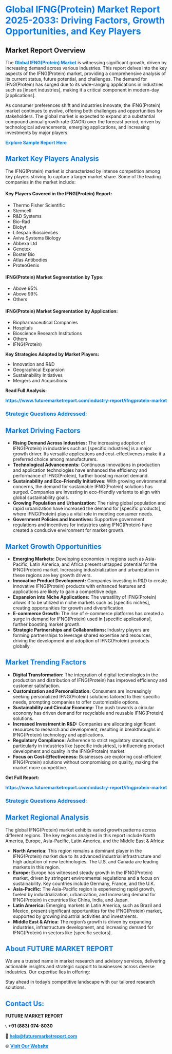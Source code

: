 <h1 style="color: #007BFF;">Global IFNG(Protein) Market Report 2025-2033: Driving Factors, Growth Opportunities, and Key Players</h1>

<section id="overview">
<h2>Market Report Overview</h2>
<p>The <a href="https://www.futuremarketreport.com/industry-report/ifngprotein-market" style="color: #007BFF; text-decoration: none;"><strong>Global IFNG(Protein) Market</strong></a> is witnessing significant growth, driven by increasing demand across various industries. This report delves into the key aspects of the IFNG(Protein) market, providing a comprehensive analysis of its current status, future potential, and challenges. The demand for IFNG(Protein) has surged due to its wide-ranging applications in industries such as [insert industries], making it a critical component in modern-day [applications].</p>
<p>As consumer preferences shift and industries innovate, the IFNG(Protein) market continues to evolve, offering both challenges and opportunities for stakeholders. The global market is expected to expand at a substantial compound annual growth rate (CAGR) over the forecast period, driven by technological advancements, emerging applications, and increasing investments by major players.</p>
</section>

<section id="overview">
<p><a href="https://www.futuremarketreport.com/request-sample/reportId=123282" style="color: #007BFF; text-decoration: none;"><strong>Explore Sample Report Here</strong></a></p>
</section>

<section id="key-players">
<h2 style="color: #007BFF;">Market Key Players Analysis</h2>
<p>The IFNG(Protein) market is characterized by intense competition among key players striving to capture a larger market share. Some of the leading companies in the market include:</p>
<h4>Key Players Covered in the IFNG(Protein) Report:</h4>
<ul><li>Thermo Fisher Scientific</li><li>Stemcell</li><li>R&amp;D Systems</li><li>Bio-Rad</li><li>Biobyt</li><li>Lifespan Biosciences</li><li>Aviva Systems Biology</li><li>Abbexa Ltd</li><li>Genetex</li><li>Boster Bio</li><li>Atlas Antibodies</li><li>ProteoGenix</li></ul>
<h4>IFNG(Protein) Market Segmentation by Type:</h4>
<ul><li>Above 95%</li><li>Above 99%</li><li>Others</li></ul>

<h4>IFNG(Protein) Market Segmentation by Application:</h4>
<ul><li>Biopharmaceutical Companies</li><li>Hospitals</li><li>Bioscience Research Institutions</li><li>Others</li><li>IFNG(Protein)</li></ul>
<p><strong>Key Strategies Adopted by Market Players:</strong></p>
<ul>
<li>Innovation and R&D</li>
<li>Geographical Expansion</li>
<li>Sustainability Initiatives</li>
<li>Mergers and Acquisitions</li>
</ul>
</section>

<section>
<p><strong>Read Full Analysis: </strong></p><a href="https://www.futuremarketreport.com/industry-report/ifngprotein-market" style="color: #007BFF; text-decoration: none;"><strong>https://www.futuremarketreport.com/industry-report/ifngprotein-market</strong></a>
<h3 style="color: #007BFF;">Strategic Questions Addressed:</h3>
</section>

<section id="driving-factors">
<h2 style="color: #007BFF;">Market Driving Factors</h2>
<ul>
<li><strong>Rising Demand Across Industries:</strong> The increasing adoption of IFNG(Protein) in industries such as [specific industries] is a major growth driver. Its versatile applications and cost-effectiveness make it a preferred choice among manufacturers.</li>
<li><strong>Technological Advancements:</strong> Continuous innovations in production and application technologies have enhanced the efficiency and performance of IFNG(Protein), further boosting market demand.</li>
<li><strong>Sustainability and Eco-Friendly Initiatives:</strong> With growing environmental concerns, the demand for sustainable IFNG(Protein) solutions has surged. Companies are investing in eco-friendly variants to align with global sustainability goals.</li>
<li><strong>Growing Population and Urbanization:</strong> The rising global population and rapid urbanization have increased the demand for [specific products], where IFNG(Protein) plays a vital role in meeting consumer needs.</li>
<li><strong>Government Policies and Incentives:</strong> Supportive government regulations and incentives for industries using IFNG(Protein) have created a conducive environment for market growth.</li>
</ul>
</section>

<section id="growth-opportunities">
<h2 style="color: #007BFF;">Market Growth Opportunities</h2>
<ul>
<li><strong>Emerging Markets:</strong> Developing economies in regions such as Asia-Pacific, Latin America, and Africa present untapped potential for the IFNG(Protein) market. Increasing industrialization and urbanization in these regions are key growth drivers.</li>
<li><strong>Innovative Product Development:</strong> Companies investing in R&D to create innovative IFNG(Protein) products with enhanced features and applications are likely to gain a competitive edge.</li>
<li><strong>Expansion into Niche Applications:</strong> The versatility of IFNG(Protein) allows it to be utilized in niche markets such as [specific niches], creating opportunities for growth and diversification.</li>
<li><strong>E-commerce Growth:</strong> The rise of e-commerce platforms has created a surge in demand for IFNG(Protein) used in [specific applications], further boosting market growth.</li>
<li><strong>Strategic Partnerships and Collaborations:</strong> Industry players are forming partnerships to leverage shared expertise and resources, driving the development and adoption of IFNG(Protein) products globally.</li>
</ul>
</section>

<section id="trending-factors">
<h2 style="color: #007BFF;">Market Trending Factors</h2>
<ul>
<li><strong>Digital Transformation:</strong> The integration of digital technologies in the production and distribution of IFNG(Protein) has improved efficiency and customer satisfaction.</li>
<li><strong>Customization and Personalization:</strong> Consumers are increasingly seeking personalized IFNG(Protein) solutions tailored to their specific needs, prompting companies to offer customizable options.</li>
<li><strong>Sustainability and Circular Economy:</strong> The push towards a circular economy has driven demand for recyclable and reusable IFNG(Protein) solutions.</li>
<li><strong>Increased Investment in R&D:</strong> Companies are allocating significant resources to research and development, resulting in breakthroughs in IFNG(Protein) technology and applications.</li>
<li><strong>Regulatory Compliance:</strong> Adherence to strict regulatory standards, particularly in industries like [specific industries], is influencing product development and quality in the IFNG(Protein) market.</li>
<li><strong>Focus on Cost-Effectiveness:</strong> Businesses are exploring cost-efficient IFNG(Protein) solutions without compromising on quality, making the market more competitive.</li>
</ul>
</section>

<section>
<p><strong>Get Full Report: </strong></p><a href="https://www.futuremarketreport.com/industry-report/ifngprotein-market" style="color: #007BFF; text-decoration: none;"><strong>https://www.futuremarketreport.com/industry-report/ifngprotein-market</strong></a>
<h3 style="color: #007BFF;">Strategic Questions Addressed:</h3>
</section>


<section id="regional-analysis">
<h2 style="color: #007BFF;">Market Regional Analysis</h2>
<p>The global IFNG(Protein) market exhibits varied growth patterns across different regions. The key regions analyzed in this report include North America, Europe, Asia-Pacific, Latin America, and the Middle East & Africa:</p>
<ul>
<li><strong>North America:</strong> This region remains a dominant player in the IFNG(Protein) market due to its advanced industrial infrastructure and high adoption of new technologies. The U.S. and Canada are leading markets in this region.</li>
<li><strong>Europe:</strong> Europe has witnessed steady growth in the IFNG(Protein) market, driven by stringent environmental regulations and a focus on sustainability. Key countries include Germany, France, and the U.K.</li>
<li><strong>Asia-Pacific:</strong> The Asia-Pacific region is experiencing rapid growth, fueled by industrialization, urbanization, and increasing demand for IFNG(Protein) in countries like China, India, and Japan.</li>
<li><strong>Latin America:</strong> Emerging markets in Latin America, such as Brazil and Mexico, present significant opportunities for the IFNG(Protein) market, supported by growing industrial activities and investments.</li>
<li><strong>Middle East & Africa:</strong> The region’s growth is driven by expanding industries, infrastructure development, and increasing demand for IFNG(Protein) in sectors like [specific sectors].</li>
</ul>
</section>

<footer>
<h2 style="color: #007BFF;">About FUTURE MARKET REPORT</h2>
<p>We are a trusted name in market research and advisory services, delivering actionable insights and strategic support to businesses across diverse industries. Our expertise lies in offering:</p>

<p>Stay ahead in today’s competitive landscape with our tailored research solutions.</p>

<h2 style="color: #007BFF;">Contact Us:</h2>
<p><strong>FUTURE MARKET REPORT</strong></p>
<p>📞 <strong>+91 (883) 074-8030</strong></p>
<p>📧 <strong><a href="mailto:help@futuremarketreport.com" style="color: #007BFF;">help@futuremarketreport.com</a></strong></p>
<p>🌐 <strong><a href="https://www.futuremarketreport.com/" style="color: #007BFF;">Visit Our Website</a></strong></p>
</footer>